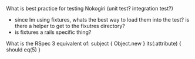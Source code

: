 What is best practice for testing Nokogiri (unit test?
integration test?)
  - since Im using fixtures, whats the best way to load them into the
test? is there a helper to get to the fixutres directory?
  - is fixtures a rails specific thing?

What is the RSpec 3 equivalent of:
  subject { Object.new }
  its(:attribute) { should eq(5) }

